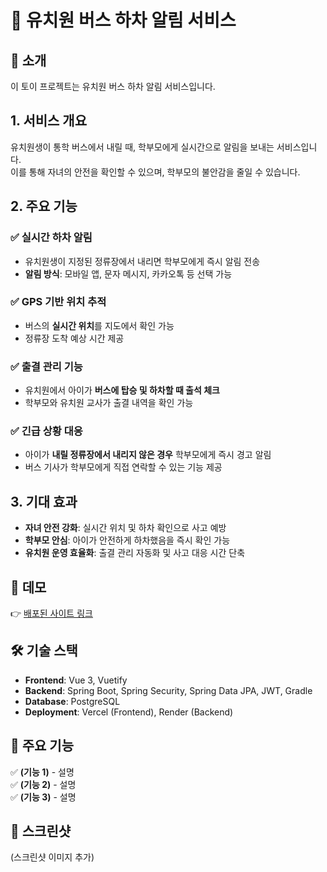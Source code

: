# 🚌 유치원 버스 하차 알림 서비스

## 📌 소개
이 토이 프로젝트는 유치원 버스 하차 알림 서비스입니다.

## 1. 서비스 개요
유치원생이 통학 버스에서 내릴 때, 학부모에게 실시간으로 알림을 보내는 서비스입니다.  
이를 통해 자녀의 안전을 확인할 수 있으며, 학부모의 불안감을 줄일 수 있습니다.

## 2. 주요 기능
### ✅ 실시간 하차 알림
- 유치원생이 지정된 정류장에서 내리면 학부모에게 즉시 알림 전송  
- **알림 방식**: 모바일 앱, 문자 메시지, 카카오톡 등 선택 가능  

### ✅ GPS 기반 위치 추적
- 버스의 **실시간 위치**를 지도에서 확인 가능  
- 정류장 도착 예상 시간 제공  

### ✅ 출결 관리 기능
- 유치원에서 아이가 **버스에 탑승 및 하차할 때 출석 체크**  
- 학부모와 유치원 교사가 출결 내역을 확인 가능  

### ✅ 긴급 상황 대응
- 아이가 **내릴 정류장에서 내리지 않은 경우** 학부모에게 즉시 경고 알림  
- 버스 기사가 학부모에게 직접 연락할 수 있는 기능 제공  

## 3. 기대 효과
- **자녀 안전 강화**: 실시간 위치 및 하차 확인으로 사고 예방  
- **학부모 안심**: 아이가 안전하게 하차했음을 즉시 확인 가능  
- **유치원 운영 효율화**: 출결 관리 자동화 및 사고 대응 시간 단축  

## 🔗 데모
👉 [배포된 사이트 링크](#)  

## 🛠️ 기술 스택
- **Frontend**: Vue 3, Vuetify  
- **Backend**: Spring Boot, Spring Security, Spring Data JPA, JWT, Gradle  
- **Database**: PostgreSQL  
- **Deployment**: Vercel (Frontend), Render (Backend)  

## 📌 주요 기능
✅ **(기능 1)** - 설명  
✅ **(기능 2)** - 설명  
✅ **(기능 3)** - 설명  

## 📸 스크린샷
(스크린샷 이미지 추가)
